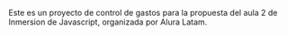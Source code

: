 Este es un proyecto de control de gastos para la propuesta del aula 2 de Inmersion de Javascript, 
organizada por Alura Latam.
